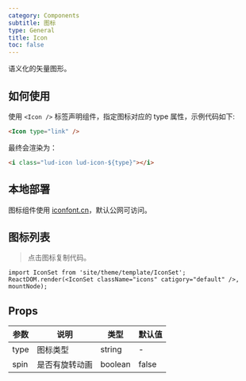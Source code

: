 ```yaml
---
category: Components
subtitle: 图标
type: General
title: Icon
toc: false
---
```


语义化的矢量图形。

## 如何使用

使用 `<Icon />` 标签声明组件，指定图标对应的 type 属性，示例代码如下:

```html
<Icon type="link" />
```

最终会渲染为：

```html
<i class="lud-icon lud-icon-${type}"></i>
```

## 本地部署

图标组件使用 [iconfont.cn](http://www.iconfont.cn/plus/manage/index?manage_type=myprojects&projectId=186797)，默认公网可访问。

## 图标列表

> 点击图标复制代码。


```__react
import IconSet from 'site/theme/template/IconSet';
ReactDOM.render(<IconSet className="icons" catigory="default" />, mountNode);
```

## Props

| 参数      | 说明             | 类型      | 默认值  |
|----------|------------------|----------|--------|
| type | 图标类型 | string | - |
| spin | 是否有旋转动画 | boolean | false |

<style>
.markdown .icons {
  width: 100%;
}
ul.lud-icons-list {
  margin: 40px 0;
  list-style: none;
  overflow: hidden;
}
ul.lud-icons-list li {
  float: left;
  width: 16.66%;
  text-align: center;
  list-style: none;
  cursor: pointer;
  height: 100px;
  color: #555;
  transition: all 0.2s ease;
  position: relative;
  margin: 3px 0;
  border-radius: 4px;
  background-color: #fff;
  overflow: hidden;
  padding: 10px 0 0 0;
}
ul.lud-icons-list li:hover {
  background-color: #eaf8fe;
}
ul.lud-icons-list li.copied:hover {
  color: rgba(255,255,255,0.2);
}
ul.lud-icons-list li:after {
  position: absolute;
  top: 0;
  left: 0;
  height: 100%;
  width: 100%;
  content: "Copied!";
  text-align: center;
  line-height: 110px;
  color: #2db7f5;
  transition: all 0.3s cubic-bezier(0.18, 0.89, 0.32, 1.28);
  opacity: 0;
}
ul.lud-icons-list li.copied:after {
  opacity: 1;
  top: -10px;
}
.lud-icon {
  font-size: 24px;
  margin: 12px 0 16px;
  transition: all .3s;
}
ul.lud-icons-list li:hover .lud-icon {
  transform: scale(1.4);
}
.lud-icon-class {
  display: block;
  text-align: center;
  transform: scale(0.83);
  font-family: Consolas;
  white-space: nowrap;
}
</style>
